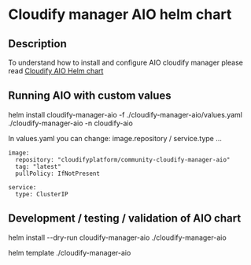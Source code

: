 # Cloudify manager AIO helm chart

## Description

To understand how to install and configure AIO cloudify manager please read [Cloudify AIO Helm chart](/cloudify-manager-aio/README.txt)


## Running AIO with custom values

helm install cloudify-manager-aio -f ./cloudify-manager-aio/values.yaml ./cloudify-manager-aio -n cloudify-aio

In values.yaml you can change: image.repository / service.type ...

```
image:
  repository: "cloudifyplatform/community-cloudify-manager-aio"
  tag: "latest"
  pullPolicy: IfNotPresent

service:
  type: ClusterIP

```

## Development / testing / validation of AIO chart

helm install --dry-run cloudify-manager-aio ./cloudify-manager-aio

helm template ./cloudify-manager-aio